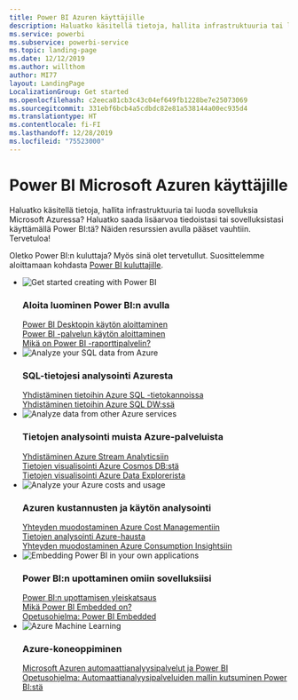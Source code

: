 ```yaml
---
title: Power BI Azuren käyttäjille
description: Haluatko käsitellä tietoja, hallita infrastruktuuria tai luoda sovelluksia Microsoft Azuressa?
ms.service: powerbi
ms.subservice: powerbi-service
ms.topic: landing-page
ms.date: 12/12/2019
ms.author: willthom
author: MI77
layout: LandingPage
LocalizationGroup: Get started
ms.openlocfilehash: c2eeca81cb3c43c04ef649fb1228be7e25073069
ms.sourcegitcommit: 331ebf6bcb4a5cdbdc82e81a538144a00ec935d4
ms.translationtype: HT
ms.contentlocale: fi-FI
ms.lasthandoff: 12/28/2019
ms.locfileid: "75523000"
---
```

# <a name="power-bi-for-microsoft-azure-users"></a>Power BI Microsoft Azuren käyttäjille 

Haluatko käsitellä tietoja, hallita infrastruktuuria tai luoda sovelluksia Microsoft Azuressa? Haluatko saada lisäarvoa tiedoistasi tai sovelluksistasi käyttämällä Power BI:tä? Näiden resurssien avulla pääset vauhtiin. Tervetuloa!

Oletko Power BI:n kuluttaja? Myös sinä olet tervetullut. Suosittelemme aloittamaan kohdasta [Power BI kuluttajille](consumer/power-bi-consumer-landing.md).

<ul class="panelContent cardsF"> 
            <li> 
                  <div class="cardSize"> 
                        <div class="cardPadding"> 
                              <div class="card"> 
                                    <div class="cardImageOuter">
                                          <div class="cardImage">
                                                <img alt="Get started creating with Power BI" src="media/power-bi-creator-landing/power-bi-designer-get-started.svg" data-linktype="relative-path">
                                          </div>
                                    </div>
                                    <div class="cardText"> 
                                          <h3>Aloita luominen Power BI:n avulla</h3> 
                                          <p></p>
                                               <a href="desktop-what-is-desktop.md">Power BI Desktopin käytön aloittaminen</a><br/> 
                                               <a href="fundamentals/power-bi-overview.md">Power BI -palvelun käytön aloittaminen</a><br/> 
                                               <a href="report-server/get-started.md">Mikä on Power BI -raporttipalvelin?</a>
                                    </div> 
                              </div> 
                        </div> 
                  </div> 
            </li>
            <li> 
                  <div class="cardSize"> 
                        <div class="cardPadding"> 
                              <div class="card"> 
                                    <div class="cardImageOuter">
                                          <div class="cardImage">
                                                <img alt="Analyze your SQL data from Azure" src="media/power-bi-creator-landing/power-bi-designer-transform-shape-data.svg" data-linktype="relative-path">
                                          </div>
                                    </div>
                                    <div class="cardText"> 
                                          <h3>SQL-tietojesi analysointi Azuresta</h3> 
                                          <p></p>
                                                <a href="service-azure-sql-database-with-direct-connect.md">Yhdistäminen tietoihin Azure SQL -tietokannoissa</a><br/> 
                                                <a href="service-azure-sql-data-warehouse-with-direct-connect.md">Yhdistäminen tietoihin Azure SQL DW:ssä</a> 
                                    </div> 
                              </div> 
                        </div> 
                  </div> 
            </li>
            <li> 
                  <div class="cardSize"> 
                        <div class="cardPadding"> 
                              <div class="card"> 
                                    <div class="cardImageOuter">
                                          <div class="cardImage">
                                                <img alt="Analyze data from other Azure services" src="media/power-bi-creator-landing/power-bi-designer-connect-data.svg" data-linktype="relative-path">
                                          </div>
                                    </div>
                                    <div class="cardText"> 
                                          <h3>Tietojen analysointi muista Azure-palveluista</h3> 
                                          <p></p>
                                                <a href="https://docs.microsoft.com/azure/stream-analytics/stream-analytics-power-bi-dashboard">Yhdistäminen Azure Stream Analyticsiin</a><br/> 
                                                <a href="https://docs.microsoft.com/azure/cosmos-db/powerbi-visualize">Tietojen visualisointi Azure Cosmos DB:stä</a><br/> 
                                                <a href="https://docs.microsoft.com/azure/data-explorer/visualize-power-bi">Tietojen visualisointi Azure Data Explorerista</a>
                                    </div> 
                              </div> 
                        </div> 
                  </div> 
            </li>
            <li> 
                  <div class="cardSize"> 
                        <div class="cardPadding"> 
                              <div class="card"> 
                                    <div class="cardImageOuter">
                                          <div class="cardImage">
                                                <img alt="Analyze your Azure costs and usage" src="media/power-bi-creator-landing/power-bi-designer-licensing.svg" data-linktype="relative-path">
                                          </div>
                                    </div>
                                    <div class="cardText"> 
                                          <h3>Azuren kustannusten ja käytön analysointi</h3> 
                                          <p></p>
                                                <a href="desktop-connect-azure-cost-management.md">Yhteyden muodostaminen Azure Cost Managementiin</a><br/> 
                                                <a href="service-connect-to-azure-search.md">Tietojen analysointi Azure-hausta</a><br/> 
                                                <a href="desktop-connect-azure-consumption-insights.md">Yhteyden muodostaminen Azure Consumption Insightsiin</a>
                                    </div> 
                              </div> 
                        </div> 
                  </div> 
            </li>
            <li> 
                  <div class="cardSize"> 
                        <div class="cardPadding"> 
                              <div class="card"> 
                                    <div class="cardImageOuter">
                                          <div class="cardImage">
                                                <img alt="Embedding Power BI in your own applications" src="media/power-bi-creator-landing/power-bi-designer-modeling-data-relationships.svg" data-linktype="relative-path">
                                          </div>
                                    </div>
                                    <div class="cardText"> 
                                          <h3>Power BI:n upottaminen omiin sovelluksiisi</h3> 
                                          <p></p>
                                                <a href="developer/embedding.md">Power BI:n upottamisen yleiskatsaus</a><br/>
                                                <a href="developer/azure-pbie-what-is-power-bi-embedded.md">Mikä Power BI Embedded on?</a><br/> 
                                                <a href="developer/embed-sample-for-customers.md">Opetusohjelma: Power BI Embedded </a> 
                                    </div> 
                              </div> 
                        </div> 
                  </div> 
            </li>
            <li> 
                  <div class="cardSize"> 
                        <div class="cardPadding"> 
                              <div class="card"> 
                                    <div class="cardImageOuter">
                                          <div class="cardImage">
                                                <img alt="Azure Machine Learning" src="media/power-bi-creator-landing/power-bi-designer-create-reports-visuals-dashboards.svg" data-linktype="relative-path">
                                          </div>
                                    </div>
                                    <div class="cardText"> 
                                          <h3>Azure-koneoppiminen</h3> 
                                          <p></p>
                                                <a href="service-machine-learning-integration.md">Microsoft Azuren automaattianalyysipalvelut ja Power BI</a><br/> 
                                                <a href="service-tutorial-invoke-machine-learning-model.md">Opetusohjelma: Automaattianalyysipalveluiden mallin kutsuminen Power BI:stä</a><br/> 
                                    </div> 
                              </div> 
                        </div> 
                  </div> 
            </li>
</ul>



